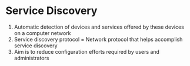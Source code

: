 # Service Discovery

1. Automatic detection of devices and services offered by these devices on a computer network
1. Service discovery protocol = Network protocol that helps accomplish service discovery
1. Aim is to reduce configuration efforts required by users and administrators
